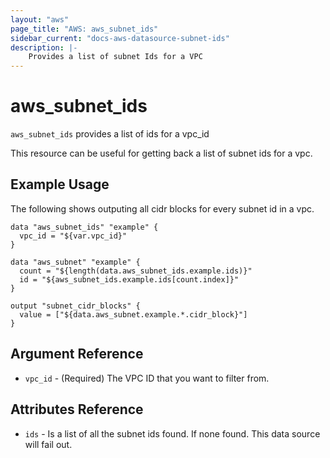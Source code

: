 ```yaml
---
layout: "aws"
page_title: "AWS: aws_subnet_ids"
sidebar_current: "docs-aws-datasource-subnet-ids"
description: |-
    Provides a list of subnet Ids for a VPC
---
```


# aws\_subnet\_ids

`aws_subnet_ids` provides a list of ids for a vpc_id

This resource can be useful for getting back a list of subnet ids for a vpc.

## Example Usage

The following shows outputing all cidr blocks for every subnet id in a vpc.

```
data "aws_subnet_ids" "example" {
  vpc_id = "${var.vpc_id}"
}

data "aws_subnet" "example" {
  count = "${length(data.aws_subnet_ids.example.ids)}"
  id = "${aws_subnet_ids.example.ids[count.index]}"
}

output "subnet_cidr_blocks" {
  value = ["${data.aws_subnet.example.*.cidr_block}"]
}
```

## Argument Reference

* `vpc_id` - (Required) The VPC ID that you want to filter from.

## Attributes Reference

* `ids` - Is a list of all the subnet ids found. If none found. This data source will fail out.

